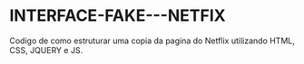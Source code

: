 # INTERFACE-FAKE---NETFIX
Codigo de como estruturar uma copia da pagina do Netflix utilizando HTML, CSS, JQUERY e JS.
